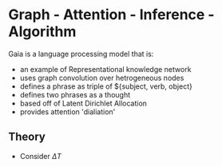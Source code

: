 # Graph - Attention - Inference - Algorithm

Gaia is a language processing model that is: 

- an example of Representational knowledge network
- uses graph convolution over hetrogeneous nodes  
- defines a phrase as triple of ${subject, verb, object}
- defines two phrases as a thought
- based off of Latent Dirichlet Allocation
- provides attention 'dialiation'

## Theory

- Consider $\Delta T$
